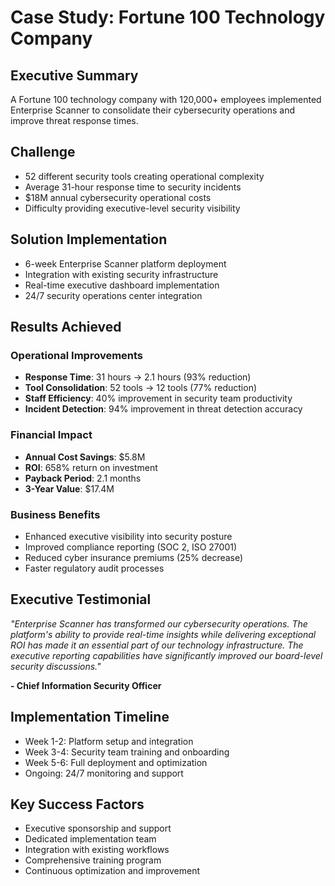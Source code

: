 
# Case Study: Fortune 100 Technology Company

## Executive Summary
A Fortune 100 technology company with 120,000+ employees implemented Enterprise Scanner to consolidate their cybersecurity operations and improve threat response times.

## Challenge
- 52 different security tools creating operational complexity
- Average 31-hour response time to security incidents
- $18M annual cybersecurity operational costs
- Difficulty providing executive-level security visibility

## Solution Implementation
- 6-week Enterprise Scanner platform deployment
- Integration with existing security infrastructure
- Real-time executive dashboard implementation
- 24/7 security operations center integration

## Results Achieved

### Operational Improvements
- **Response Time**: 31 hours → 2.1 hours (93% reduction)
- **Tool Consolidation**: 52 tools → 12 tools (77% reduction)
- **Staff Efficiency**: 40% improvement in security team productivity
- **Incident Detection**: 94% improvement in threat detection accuracy

### Financial Impact
- **Annual Cost Savings**: $5.8M
- **ROI**: 658% return on investment
- **Payback Period**: 2.1 months
- **3-Year Value**: $17.4M

### Business Benefits
- Enhanced executive visibility into security posture
- Improved compliance reporting (SOC 2, ISO 27001)
- Reduced cyber insurance premiums (25% decrease)
- Faster regulatory audit processes

## Executive Testimonial
*"Enterprise Scanner has transformed our cybersecurity operations. The platform's ability to provide real-time insights while delivering exceptional ROI has made it an essential part of our technology infrastructure. The executive reporting capabilities have significantly improved our board-level security discussions."*

**- Chief Information Security Officer**

## Implementation Timeline
- Week 1-2: Platform setup and integration
- Week 3-4: Security team training and onboarding
- Week 5-6: Full deployment and optimization
- Ongoing: 24/7 monitoring and support

## Key Success Factors
- Executive sponsorship and support
- Dedicated implementation team
- Integration with existing workflows
- Comprehensive training program
- Continuous optimization and improvement
